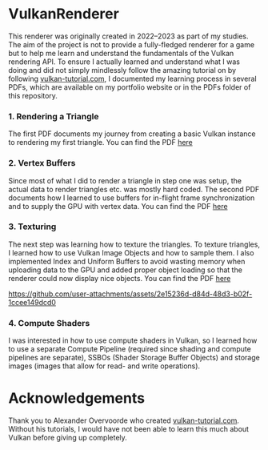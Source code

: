 # VulkanRenderer
This renderer was originally created in 2022–2023 as part of my studies. The aim of the project is not to provide a fully-fledged renderer for a game but to help me learn and understand the fundamentals of the Vulkan rendering API. To ensure I actually learned and understand what I was doing and did not simply mindlessly follow the amazing tutorial on by following [vulkan-tutorial.com](https://vulkan-tutorial.com/), I documented my learning process in several PDFs, which are available on my portfolio website or in the PDFs folder of this repository.

### 1. Rendering a Triangle
The first PDF documents my journey from creating a basic Vulkan instance to rendering my first triangle.
You can find the PDF [here](https://github.com/leymb/vRenderer/blob/main/PDFs/Rendering-a-triangle-using-Vulkan-MelvinRother.pdf)

### 2. Vertex Buffers
Since most of what I did to render a triangle in step one was setup, the actual data to render triangles etc. was mostly hard coded. The second PDF documents how I learned to use buffers for in-flight frame synchronization and to supply the GPU with vertex data. You can find the PDF [here](https://github.com/leymb/vRenderer/blob/main/PDFs/Vulkan-Vertex-Buffers-MelvinRother.pdf)

### 3. Texturing
The next step was learning how to texture the triangles. To texture triangles, I learned how to use Vulkan Image Objects and how to sample them. I also implemented Index and Uniform Buffers to avoid wasting memory when uploading data to the GPU and added proper object loading so that the renderer could now display nice objects. You can find the PDF [here](https://github.com/leymb/vRenderer/blob/main/PDFs/Vulkan-Vertex-Buffers-MelvinRother.pdf)


https://github.com/user-attachments/assets/2e15236d-d84d-48d3-b02f-1ccee149dcd0


### 4. Compute Shaders
I was interested in how to use compute shaders in Vulkan, so I learned how to use a separate Compute Pipeline (required since shading and compute pipelines are separate), SSBOs (Shader Storage Buffer Objects) and storage images (images that allow for read- and write operations).



# Acknowledgements
Thank you to Alexander Overvoorde who created [vulkan-tutorial.com](https://vulkan-tutorial.com/). Without his tutorials, I would have not been able to learn this much about Vulkan before giving up completely.
